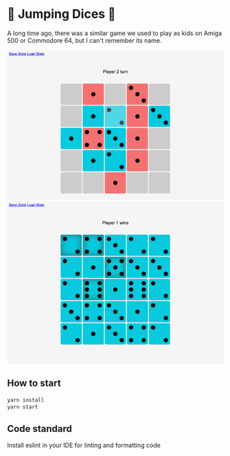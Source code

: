# 🎲 Jumping Dices 🎲

A long time ago, there was a similar game we used to play as kids on Amiga 500
or Commodore 64, but I can't remember its name.

![JumpingDices](doc/images/jumping_dices_1.png)
![JumpingDices](doc/images/jumping_dices_2.png)


## How to start

```sh
yarn install
yarn start
```

## Code standard

Install eslint in your IDE for linting and formatting code
